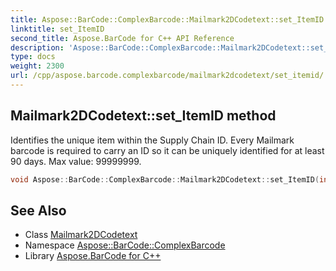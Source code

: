 ```yaml
---
title: Aspose::BarCode::ComplexBarcode::Mailmark2DCodetext::set_ItemID method
linktitle: set_ItemID
second_title: Aspose.BarCode for C++ API Reference
description: 'Aspose::BarCode::ComplexBarcode::Mailmark2DCodetext::set_ItemID method. Identifies the unique item within the Supply Chain ID. Every Mailmark barcode is required to carry an ID so it can be uniquely identified for at least 90 days. Max value: 99999999 in C++.'
type: docs
weight: 2300
url: /cpp/aspose.barcode.complexbarcode/mailmark2dcodetext/set_itemid/
---
```

## Mailmark2DCodetext::set_ItemID method


Identifies the unique item within the Supply Chain ID. Every Mailmark barcode is required to carry an ID so it can be uniquely identified for at least 90 days. Max value: 99999999.

```cpp
void Aspose::BarCode::ComplexBarcode::Mailmark2DCodetext::set_ItemID(int32_t value)
```

## See Also

* Class [Mailmark2DCodetext](../)
* Namespace [Aspose::BarCode::ComplexBarcode](../../)
* Library [Aspose.BarCode for C++](../../../)
